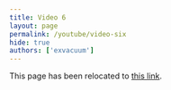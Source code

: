 ```yaml
---
title: Video 6
layout: page
permalink: /youtube/video-six
hide: true
authors: ['exvacuum']
---
```


<html>
<head>
    <script type="text/javascript">
        window.location.replace("./#video-six");
    </script>
</head>
<body>
<p>This page has been relocated to <a href="./#video-six">this link</a>.</p>
</body>
</html>